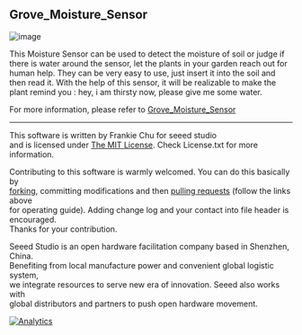 Grove_Moisture_Sensor
-------------------------------------------------------------
![image](http://www.seeedstudio.com/wiki/images/c/ce/Moisture_sensor_.jpg)

This Moisture Sensor can be used to detect the moisture of soil or judge if there is water around the sensor, let the plants in your garden reach out for human help. They can be very easy to use, just insert it into the soil and then read it. With the help of this sensor, it will be realizable to make the plant remind you : hey, i am thirsty now, please give me some water.

For more information, please refer to [Grove_Moisture_Sensor][1]

----
This software is written by Frankie Chu for seeed studio<br>
and is licensed under [The MIT License](http://opensource.org/licenses/mit-license.php). Check License.txt for more information.<br>

Contributing to this software is warmly welcomed. You can do this basically by<br>
[forking](https://help.github.com/articles/fork-a-repo), committing modifications and then [pulling requests](https://help.github.com/articles/using-pull-requests) (follow the links above<br>
for operating guide). Adding change log and your contact into file header is encouraged.<br>
Thanks for your contribution.

Seeed Studio is an open hardware facilitation company based in Shenzhen, China. <br>
Benefiting from local manufacture power and convenient global logistic system, <br>
we integrate resources to serve new era of innovation. Seeed also works with <br>
global distributors and partners to push open hardware movement.<br>


[1]:http://www.seeedstudio.com/wiki/Grove_-_Moisture_Sensor


[![Analytics](https://ga-beacon.appspot.com/UA-46589105-3/Grove_Moisture_Sensor)](https://github.com/igrigorik/ga-beacon)


